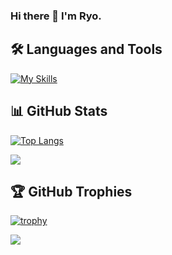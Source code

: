 ### Hi there 👋 I'm Ryo.

<!--
**ryo8000/ryo8000** is a ✨ _special_ ✨ repository because its `README.md` (this file) appears on your GitHub profile.

Here are some ideas to get you started:

- 🔭 I’m currently working on ...
- 🌱 I’m currently learning ...
- 👯 I’m looking to collaborate on ...
- 🤔 I’m looking for help with ...
- 💬 Ask me about ...
- 📫 How to reach me: ...
- 😄 Pronouns: ...
- ⚡ Fun fact: ...
-->

## 🛠️ Languages and Tools

[![My Skills](https://skillicons.dev/icons?i=html,css,js,ts,nodejs,express,vue,nuxtjs,java,spring,cs,py,nginx,postgres,mysql,graphql,docker,kubernetes,terraform,aws,linux,git,github,vscode,visualstudio,eclipse)](https://skillicons.dev)

## 📊 GitHub Stats

[![Top Langs](https://github-readme-stats.vercel.app/api/top-langs/?username=ryo8000&layout=compact)](https://github.com/anuraghazra/github-readme-stats)
<!-- ![ryo8000's Github stats](https://github-readme-stats.vercel.app/api?username=ryo8000&show_icons=true&count_private=true&line_height=40) -->

![](https://github-readme-streak-stats.herokuapp.com/?user=ryo8000)<br/>

## 🏆 GitHub Trophies

[![trophy](https://github-profile-trophy.vercel.app/?username=ryo8000&rank=-C)](https://github.com/ryo-ma/github-profile-trophy)

<!-- <div align="center">
  <img src="https://profile-counter.glitch.me/ryo8000/count.svg?"/>
</div> -->

![](https://komarev.com/ghpvc/?username=ryo8000)
